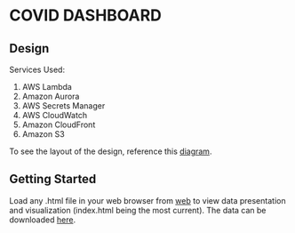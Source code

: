 # COVID DASHBOARD

## Design
Services Used:
1. AWS Lambda
2. Amazon Aurora
3. AWS Secrets Manager
4. AWS CloudWatch
5. Amazon CloudFront
6. Amazon S3

To see the layout of the design, reference this [diagram](https://lucid.app/lucidchart/invitations/accept/b735ad2f-cfda-4ce9-bd30-1e814a8b3023).

## Getting Started

Load any .html file in your web browser from [web](/web) to view data presentation and visualization (index.html being the most current). The data can be downloaded [here](https://coviddashboard.calpoly.io/stats.json).